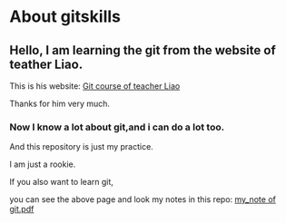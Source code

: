# About gitskills


## Hello, I am learning the git from the website of teather Liao.

This is his website: [Git course of teacher Liao](https://www.liaoxuefeng.com/wiki/896043488029600)

Thanks for him very much.


### Now I know a lot about git,and i can do a lot too.

And this repository is just my practice.

I am just a rookie.

If you also want to learn git,

you can see the above page and look my notes in this repo: [my_note of git.pdf](https://github.com/doctorf18/gitskills/blob/master/my_note_of_git.pdf)
